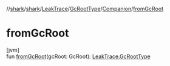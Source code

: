 //[shark](../../../../../index.md)/[shark](../../../index.md)/[LeakTrace](../../index.md)/[GcRootType](../index.md)/[Companion](index.md)/[fromGcRoot](from-gc-root.md)

# fromGcRoot

[jvm]\
fun [fromGcRoot](from-gc-root.md)(gcRoot: GcRoot): [LeakTrace.GcRootType](../index.md)
